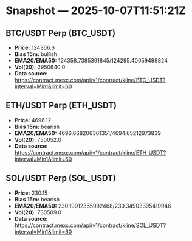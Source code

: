 # Snapshot — 2025-10-07T11:51:21Z

## BTC/USDT Perp (BTC_USDT)
- **Price:** 124366.6
- **Bias 15m:** bullish
- **EMA20/EMA50:** 124358.7385391845/124295.40059498824
- **Vol(20):** 2950640.0
- **Data source:** https://contract.mexc.com/api/v1/contract/kline/BTC_USDT?interval=Min1&limit=60

## ETH/USDT Perp (ETH_USDT)
- **Price:** 4696.12
- **Bias 15m:** bearish
- **EMA20/EMA50:** 4696.668206361351/4694.65212973839
- **Vol(20):** 750052.0
- **Data source:** https://contract.mexc.com/api/v1/contract/kline/ETH_USDT?interval=Min1&limit=60

## SOL/USDT Perp (SOL_USDT)
- **Price:** 230.15
- **Bias 15m:** bearish
- **EMA20/EMA50:** 230.19912365992468/230.34903395419946
- **Vol(20):** 730509.0
- **Data source:** https://contract.mexc.com/api/v1/contract/kline/SOL_USDT?interval=Min1&limit=60
